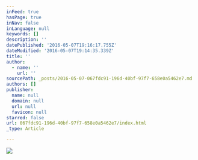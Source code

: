 ```yaml
---
inFeed: true
hasPage: true
inNav: false
inLanguage: null
keywords: []
description: ''
datePublished: '2016-05-07T19:16:17.755Z'
dateModified: '2016-05-07T19:14:35.339Z'
title: ''
author:
  - name: ''
    url: ''
sourcePath: _posts/2016-05-07-067fdc91-196d-40bf-97f7-658e0a5462e7.md
authors: []
publisher:
  name: null
  domain: null
  url: null
  favicon: null
starred: false
url: 067fdc91-196d-40bf-97f7-658e0a5462e7/index.html
_type: Article

---
```

![](https://s3-us-west-2.amazonaws.com/the-grid-img/p/2afe36134ac7c2dd1d21cebc5a01892cd4d3fe69.jpg)